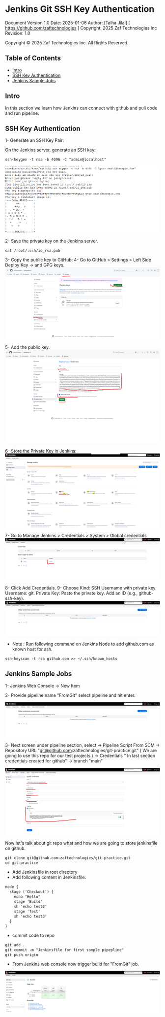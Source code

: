 # Jenkins Git SSH Key Authentication

Document Version 1.0 
Date: 2025-01-06
Author:  [Talha Jilal] [ https://github.com/zaftechnologies ]
Copyright: 2025 Zaf Technologies Inc
Revision: 1.0

Copyright © 2025 Zaf Technologies Inc. All Rights Reserved.

 ## Table of Contents
- [Intro](#intro)
- [SSH Key Authentication](#jenkins-git-ssh-key-authentication)
- [Jenkins Sample Jobs](#jenkins-sample-job)


## Intro

In this section we learn how Jenkins can connect with github and pull code and run pipeline.

## SSH Key Authentication

1- Generate an SSH Key Pair:

On the Jenkins server, generate an SSH key:

```
ssh-keygen -t rsa -b 4096 -C "admin@localhost"

```

![SSH-Keygen ](images/lab6/1.png)

2- Save the private key on the Jenkins server.
```
cat /root/.ssh/id_rsa.pub
```
3- Copy the public key to GitHub:
4- Go to GitHub > Settings > Left Side Deploy Key -> and GPG keys.
![SSH-Keygen ](images/lab6/2.png)

5- Add the public key.
![Add key in Github ](images/lab6/3.png)

6- Store the Private Key in Jenkins:
![Store SSH private key in Jenkins ](images/lab6/4.png)

7- Go to Manage Jenkins > Credentials > System > Global credentials.
![Add Credentials ](images/lab6/5.png)

8- Click Add Credentials.
9- Choose Kind: SSH Username with private key.
Username: git.
Private Key: Paste the private key.
Add an ID (e.g., github-ssh-key).
![Add Private Key ](images/lab6/6.png)

- Note : Run following command on Jenkins Node to add github.com as known host for ssh.

```
ssh-keyscan -t rsa github.com >> ~/.ssh/known_hosts
```

## Jenkins Sample Jobs

1- Jenkins Web Console  -> New Item

2- Provide pipeline name "FromGit" select pipeline and hit enter.

![Create Pipeline ](images/lab6/6.png)

3- Next screen under pipeline section, select 
    -> Pipeline Script From SCM 
    -> Repository URL "git@github.com:zaftechnologies/git-practice.git"   ( We are going to use this repo for our test projects.)
    -> Credentials " In last section credentials created for github"
    -> branch "main" 


![Pipeline From SCM ](images/lab6/7.png)


Now let's talk about git repo what and how we are going to store jenkinsfile on github.

```
git clone git@github.com:zaftechnologies/git-practice.git
cd git-practice
```

- Add Jenkinsfile in root directory 
- Add following content in Jenkinsfile.

```
node {
  stage ('Checkout') {
    echo "Hello"
    stage 'Build'
    sh 'echo test2'
    stage 'Test'
    sh 'echo test3'
  }
}
```

- commit code to repo

```
git add .
git commit -m "Jenkinsfile for first sample pipepline"
git push origin
```

- From Jenkins web console now trigger build for "FromGit" job.

![Sample pipeline view ](images/lab6/10.png)
